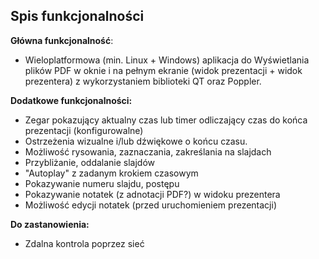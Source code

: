 ## Spis funkcjonalności
**Główna funkcjonalność**:
- Wieloplatformowa (min. Linux + Windows) aplikacja do Wyświetlania plików PDF w oknie i na pełnym ekranie (widok prezentacji + widok prezentera) z wykorzystaniem biblioteki QT oraz Poppler.

**Dodatkowe funkcjonalności:**
- Zegar pokazujący aktualny czas lub timer odliczający czas do końca prezentacji (konfigurowalne)
- Ostrzeżenia wizualne i/lub dźwiękowe o końcu czasu.
- Możliwość rysowania, zaznaczania, zakreślania na slajdach
- Przybliżanie, oddalanie slajdów
- "Autoplay" z zadanym krokiem czasowym
- Pokazywanie numeru slajdu, postępu
- Pokazywanie notatek (z adnotacji PDF?) w widoku prezentera
- Możliwość edycji notatek (przed uruchomieniem prezentacji)

**Do zastanowienia:**
- Zdalna kontrola poprzez sieć 
